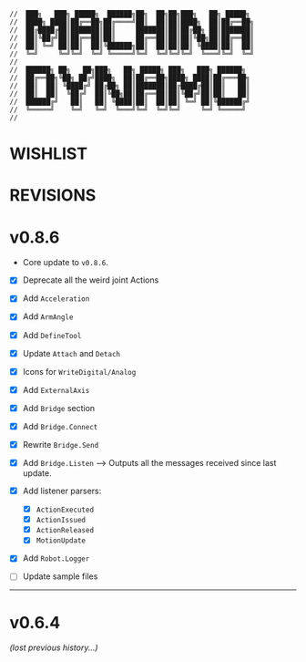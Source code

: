 ```text
//  ███╗   ███╗ █████╗  ██████╗██╗  ██╗██╗███╗   ██╗ █████╗
//  ████╗ ████║██╔══██╗██╔════╝██║  ██║██║████╗  ██║██╔══██╗
//  ██╔████╔██║███████║██║     ███████║██║██╔██╗ ██║███████║
//  ██║╚██╔╝██║██╔══██║██║     ██╔══██║██║██║╚██╗██║██╔══██║
//  ██║ ╚═╝ ██║██║  ██║╚██████╗██║  ██║██║██║ ╚████║██║  ██║
//  ╚═╝     ╚═╝╚═╝  ╚═╝ ╚═════╝╚═╝  ╚═╝╚═╝╚═╝  ╚═══╝╚═╝  ╚═╝
//
//  ██████╗ ██╗   ██╗███╗   ██╗ █████╗ ███╗   ███╗ ██████╗
//  ██╔══██╗╚██╗ ██╔╝████╗  ██║██╔══██╗████╗ ████║██╔═══██╗
//  ██║  ██║ ╚████╔╝ ██╔██╗ ██║███████║██╔████╔██║██║   ██║
//  ██║  ██║  ╚██╔╝  ██║╚██╗██║██╔══██║██║╚██╔╝██║██║   ██║
//  ██████╔╝   ██║   ██║ ╚████║██║  ██║██║ ╚═╝ ██║╚██████╔╝
//  ╚═════╝    ╚═╝   ╚═╝  ╚═══╝╚═╝  ╚═╝╚═╝     ╚═╝ ╚═════╝
//
```

# WISHLIST





# REVISIONS
# v0.8.6
- Core update to `v0.8.6`.
- [x] Deprecate all the weird joint Actions
- [x] Add `Acceleration`
- [x] Add `ArmAngle`
- [x] Add `DefineTool`
- [x] Update `Attach` and `Detach`
- [x] Icons for `WriteDigital/Analog`
- [x] Add `ExternalAxis`

- [x] Add `Bridge` section
- [x] Add `Bridge.Connect`
- [x] Rewrite `Bridge.Send`

- [x] Add `Bridge.Listen` --> Outputs all the messages received since last update.
- [x] Add listener parsers:
  - [x] `ActionExecuted`
  - [x] `ActionIssued`
  - [x] `ActionReleased`
  - [x] `MotionUpdate`

- [x] Add `Robot.Logger`

- [ ] Update sample files

---
# v0.6.4

_(lost previous history...)_